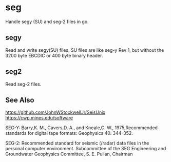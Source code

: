 # seg

Handle segy (SU) and seg-2 files  in go.

## segy

Read and write segy(SU) files.  SU files are like seg-y Rev 1, but without the 3200 byte EBCDIC or 400 byte binary header.  

## seg2

Read seg-2 files.

## See Also

https://github.com/JohnWStockwellJr/SeisUnix
https://cwp.mines.edu/software

SEG-Y: Barry,K. M., Cavers,D. A., and Kneale,C. W., 1975,Recommended standards for digital tape formats: Geophysics 40. 344-352.

SEG-2: Recommended standard for seismic (/radar) data files in the personal computer environment. Subcommittee of the SEG Engineering and Groundwater Geophysics Committee, S. E. Pullan, Chairman